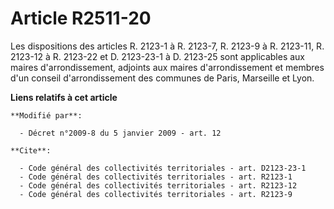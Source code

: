 # Article R2511-20

Les dispositions des articles R. 2123-1 à R. 2123-7, R. 2123-9 à R. 2123-11, R. 2123-12 à R. 2123-22 et D. 2123-23-1 à D.
2123-25 sont applicables aux maires d'arrondissement, adjoints aux maires d'arrondissement et membres d'un conseil
d'arrondissement des communes de Paris, Marseille et Lyon.

**Liens relatifs à cet article**

	**Modifié par**:

	  - Décret n°2009-8 du 5 janvier 2009 - art. 12

	**Cite**:

	  - Code général des collectivités territoriales - art. D2123-23-1
	  - Code général des collectivités territoriales - art. R2123-1
	  - Code général des collectivités territoriales - art. R2123-12
	  - Code général des collectivités territoriales - art. R2123-9
